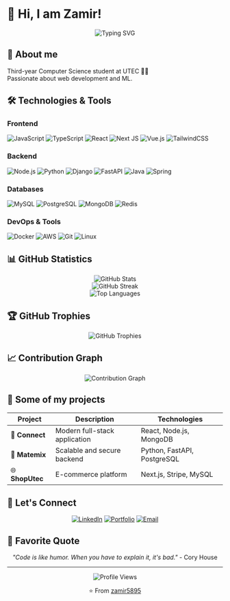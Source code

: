 # 💫 Hi, I am Zamir! 

<div align="center">
  <img src="https://readme-typing-svg.herokuapp.com?font=Fira+Code&pause=1000&color=36BCF7&center=true&vCenter=true&width=435&lines=Full+Stack+Developer;Always+learning+new+things;Code+is+poetry" alt="Typing SVG" />
</div>

## 🚀 About me

Third-year Computer Science student at UTEC 👨‍💻  
Passionate about web development and ML.

<!-- 
```javascript
const developer = {
    pronouns: "he/him",
    code: ["JavaScript", "Python", "Java", "TypeScript", "C++"],
    askMeAbout: ["web dev", "tech", "app dev"],
    technologies: {
        frontEnd: {
            js: ["React", "Vue", "Next.js"],
            css: ["Sass", "Tailwind"]
        },
        backEnd: {
            js: ["Node.js", "Express"],
            python: ["Django", "Flask", "FastAPI"],
            java: ["Spring Boot"],
            databases: ["MySQL", "PostgreSQL", "MongoDB", "Redis"]
        },
        mobile: ["React Native"],
        devOps: ["Docker", "AWS", "Nginx"],
        tools: ["Git", "Webpack", "Vite", "Jest"]
    },
    architecture: ["Microservices", "Event-Driven", "Design Patterns"],
    currentFocus: "Building scalable web applications"
};
```
-->
## 🛠️ Technologies & Tools

### Frontend
![JavaScript](https://img.shields.io/badge/javascript-%23323330.svg?style=for-the-badge&logo=javascript&logoColor=%23F7DF1E)
![TypeScript](https://img.shields.io/badge/typescript-%23007ACC.svg?style=for-the-badge&logo=typescript&logoColor=white)
![React](https://img.shields.io/badge/react-%2320232a.svg?style=for-the-badge&logo=react&logoColor=%2361DAFB)
![Next JS](https://img.shields.io/badge/Next-black?style=for-the-badge&logo=next.js&logoColor=white)
![Vue.js](https://img.shields.io/badge/vuejs-%2335495e.svg?style=for-the-badge&logo=vuedotjs&logoColor=%234FC08D)
![TailwindCSS](https://img.shields.io/badge/tailwindcss-%2338B2AC.svg?style=for-the-badge&logo=tailwind-css&logoColor=white)

### Backend
![Node.js](https://img.shields.io/badge/node.js-6DA55F?style=for-the-badge&logo=node.js&logoColor=white)
![Python](https://img.shields.io/badge/python-3670A0?style=for-the-badge&logo=python&logoColor=ffdd54)
![Django](https://img.shields.io/badge/django-%23092E20.svg?style=for-the-badge&logo=django&logoColor=white)
![FastAPI](https://img.shields.io/badge/FastAPI-005571?style=for-the-badge&logo=fastapi)
![Java](https://img.shields.io/badge/java-%23ED8B00.svg?style=for-the-badge&logo=openjdk&logoColor=white)
![Spring](https://img.shields.io/badge/spring-%236DB33F.svg?style=for-the-badge&logo=spring&logoColor=white)

### Databases
![MySQL](https://img.shields.io/badge/mysql-%2300f.svg?style=for-the-badge&logo=mysql&logoColor=white)
![PostgreSQL](https://img.shields.io/badge/postgres-%23316192.svg?style=for-the-badge&logo=postgresql&logoColor=white)
![MongoDB](https://img.shields.io/badge/MongoDB-%234ea94b.svg?style=for-the-badge&logo=mongodb&logoColor=white)
![Redis](https://img.shields.io/badge/redis-%23DD0031.svg?style=for-the-badge&logo=redis&logoColor=white)

### DevOps & Tools
![Docker](https://img.shields.io/badge/docker-%230db7ed.svg?style=for-the-badge&logo=docker&logoColor=white)
![AWS](https://img.shields.io/badge/AWS-%23FF9900.svg?style=for-the-badge&logo=amazon-aws&logoColor=white)
![Git](https://img.shields.io/badge/git-%23F05033.svg?style=for-the-badge&logo=git&logoColor=white)
![Linux](https://img.shields.io/badge/Linux-FCC624?style=for-the-badge&logo=linux&logoColor=black)

## 📊 GitHub Statistics

<div align="center">
  <img src="https://github-readme-stats.vercel.app/api?username=zamir5895&theme=dark&hide_border=false&include_all_commits=true&count_private=true" alt="GitHub Stats" />
</div>

<div align="center">
  <img src="https://github-readme-streak-stats.herokuapp.com/?user=zamir5895&theme=dark&hide_border=false" alt="GitHub Streak" />
</div>

<div align="center">
  <img src="https://github-readme-stats.vercel.app/api/top-langs/?username=zamir5895&theme=dark&hide_border=false&include_all_commits=true&count_private=true&layout=compact" alt="Top Languages" />
</div>

## 🏆 GitHub Trophies
<div align="center">
  <img src="https://github-profile-trophy.vercel.app/?username=zamir5895&theme=radical&no-frame=false&no-bg=false&margin-w=4" alt="GitHub Trophies" />
</div>

## 📈 Contribution Graph
<div align="center">
  <img src="https://github-readme-activity-graph.vercel.app/graph?username=zamir5895&theme=react-dark&hide_border=true" alt="Contribution Graph" />
</div>

## 🎨 Some of my projects

<div align="center">
  
| Project | Description | Technologies |
|---------|-------------|--------------|
| 🚀 **Connect** | Modern full-stack application | React, Node.js, MongoDB |
| 🎯 **Matemix** | Scalable and secure backend | Python, FastAPI, PostgreSQL |
| 🌐 **ShopUtec** | E-commerce platform | Next.js, Stripe, MySQL |

</div>

## 🤝 Let's Connect

<div align="center">
  
[![LinkedIn](https://img.shields.io/badge/LinkedIn-%230077B5.svg?style=for-the-badge&logo=linkedin&logoColor=white)](https://www.linkedin.com/in/zamir-rogger-lizardo-mejia-32019b289/)
[![Portfolio](https://img.shields.io/badge/Portfolio-%23000000.svg?style=for-the-badge&logo=firefox&logoColor=#FF7139)](https://zamir-lizardo-mejia.vercel.app/)
[![Email](https://img.shields.io/badge/Email-D14836?style=for-the-badge&logo=gmail&logoColor=white)](mailto:zamir.lizardo@utec.edu.pe)

</div>

## 💭 Favorite Quote

<div align="center">
  <i>"Code is like humor. When you have to explain it, it's bad."</i> - Cory House
</div>

---

<div align="center">
  <img src="https://komarev.com/ghpvc/?username=zamir5895&label=Profile%20views&color=0e75b6&style=flat" alt="Profile Views" />
  
  ⭐️ From [zamir5895](https://github.com/zamir5895)
</div>



